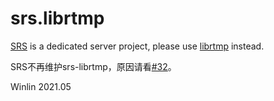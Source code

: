 srs.librtmp
===========

[SRS](https://github.com/ossrs/srs) is a dedicated server project,
please use [librtmp](https://github.com/ossrs/librtmp) instead.

SRS不再维护srs-librtmp，原因请看[#32](https://github.com/ossrs/srs-librtmp/issues/32)。

Winlin 2021.05

